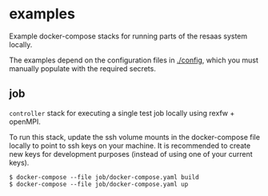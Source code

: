 # examples

Example docker-compose stacks for running parts of the resaas system locally. 

The examples depend on the configuration files in [./config](./config), which you must manually populate with the required secrets.

## job

`controller` stack for executing a single test job locally using rexfw + openMPI. 

To run this stack, update the ssh volume mounts in the docker-compose file locally to point to ssh keys on your machine. It is recommended to create new keys for development purposes (instead of using one of your current keys).

```shell
$ docker-compose --file job/docker-compose.yaml build
$ docker-compose --file job/docker-compose.yaml up
```
